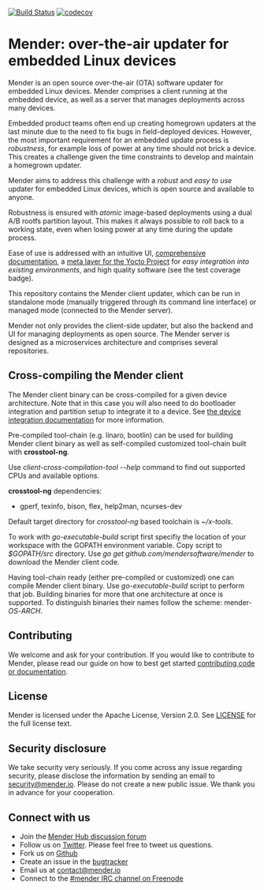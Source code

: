 [![Build Status](https://travis-ci.org/mendersoftware/mender-crossbuild.svg?branch=master)](https://travis-ci.org/mendersoftware/mender-crossbuild)
[![codecov](https://codecov.io/gh/mendersoftware/mender-crossbuild/branch/master/graph/badge.svg)](https://codecov.io/gh/mendersoftware/mender-crossbuild)

Mender: over-the-air updater for embedded Linux devices
==============================================

Mender is an open source over-the-air (OTA) software updater for embedded Linux
devices. Mender comprises a client running at the embedded device, as well as
a server that manages deployments across many devices.

Embedded product teams often end up creating homegrown updaters at the last
minute due to the need to fix bugs in field-deployed devices. However, the most
important requirement for an embedded update process is *robustness*, for example
loss of power at any time should not brick a device. This creates a challenge
given the time constraints to develop and maintain a homegrown updater.

Mender aims to address this challenge with a *robust* and *easy to use* updater
for embedded Linux devices, which is open source and available to anyone.

Robustness is ensured with *atomic* image-based deployments using a dual A/B
rootfs partition layout. This makes it always possible to roll back to a working state, even
when losing power at any time during the update process.

Ease of use is addressed with an intuitive UI, [comprehensive documentation](https://docs.mender.io/), a
[meta layer for the Yocto Project](https://github.com/mendersoftware/meta-mender) for *easy integration into existing environments*,
and high quality software (see the test coverage badge).

This repository contains the Mender client updater, which can be run in standalone mode
(manually triggered through its command line interface) or managed mode (connected to the Mender server).

Mender not only provides the client-side updater, but also the backend and UI
for managing deployments as open source. The Mender server is
designed as a microservices architecture and comprises several repositories.


## Cross-compiling the Mender client

The Mender client binary can be cross-compiled for a given device architecture. Note that in this case you will also need to do bootloader integration and partition setup to integrate it to a device. See [the device integration documentation](https://docs.mender.io/devices?target=_blank) for more information.

Pre-compiled tool-chain (e.g. linaro, bootlin) can be used for building Mender client binary as well as self-compiled customized tool-chain built with **crosstool-ng**.

Use *client-cross-compilation-tool --help* command to find out supported CPUs and available options.

**crosstool-ng** dependencies:
* gperf, texinfo, bison, flex, help2man, ncurses-dev

Default target directory for *crosstool-ng* based toolchain is *~/x-tools*.

To work with *go-executable-build* script first specifiy the location of your workspace with the GOPATH environment variable. Copy script to *$GOPATH/src* directory. Use *go get github.com/mendersoftware/mender* to download the Mender client code.

Having tool-chain ready (either pre-compiled or customized) one can compile Mender client binary. Use *go-executable-build* script to perform that job. Building binaries for more that one architecture at once is supported. To distinguish binaries their names follow the scheme: mender-_OS_-_ARCH_.


## Contributing

We welcome and ask for your contribution. If you would like to contribute to Mender, please read our guide on how to best get started [contributing code or documentation](https://github.com/mendersoftware/mender/blob/master/CONTRIBUTING.md).

## License

Mender is licensed under the Apache License, Version 2.0. See [LICENSE](https://github.com/mendersoftware/mender-crossbuild/blob/master/LICENSE) for the full license text.

## Security disclosure

We take security very seriously. If you come across any issue regarding
security, please disclose the information by sending an email to
[security@mender.io](security@mender.io). Please do not create a new public
issue. We thank you in advance for your cooperation.

## Connect with us

* Join the [Mender Hub discussion forum](https://hub.mender.io)
* Follow us on [Twitter](https://twitter.com/mender_io). Please
  feel free to tweet us questions.
* Fork us on [Github](https://github.com/mendersoftware)
* Create an issue in the [bugtracker](https://tracker.mender.io/projects/MEN)
* Email us at [contact@mender.io](mailto:contact@mender.io)
* Connect to the [#mender IRC channel on Freenode](http://webchat.freenode.net/?channels=mender)
